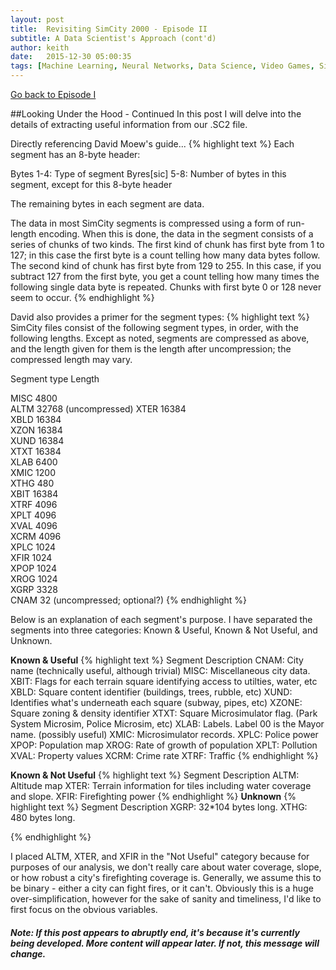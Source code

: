 ```yaml
---
layout: post
title:  Revisiting SimCity 2000 - Episode II
subtitle: A Data Scientist's Approach (cont'd)
author: keith
date:   2015-12-30 05:00:35
tags: [Machine Learning, Neural Networks, Data Science, Video Games, SimCity, Simulation, Hex Editing]
---
```

[Go back to Episode I](/2015/12/29/exploring_simcity_pt1.html)
<br>

##Looking Under the Hood - Continued
In this post I will delve into the details of extracting useful information from our .SC2 file.

Directly referencing David Moew's guide...
{% highlight text %}
Each segment has an 8-byte header:

Bytes 1-4: Type of segment
Byres[sic] 5-8: Number of bytes in this segment, except for this 8-byte header

The remaining bytes in each segment are data.

The data in most SimCity segments is compressed using a form of run-length
encoding.  When this is done, the data in the segment consists of a series
of chunks of two kinds.  The first kind of chunk has first byte from 1 to
127;  in this case the first byte is a count telling how many data bytes
follow.  The second kind of chunk has first byte from 129 to 255.  In this
case, if you subtract 127 from the first byte, you get a count telling how
many times the following single data byte is repeated.  Chunks with first
byte 0 or 128 never seem to occur.
{% endhighlight %}

David also provides a primer for the segment types:
{% highlight text %}
SimCity files consist of the following segment types, in order, with the
following lengths.  Except as noted, segments are compressed as above, and
the length given for them is the length after uncompression; the compressed
length may vary.

Segment type     Length

MISC              4800    
ALTM             32768  (uncompressed)
XTER             16384    
XBLD             16384    
XZON             16384    
XUND             16384    
XTXT             16384    
XLAB              6400    
XMIC              1200    
XTHG               480    
XBIT             16384    
XTRF              4096    
XPLT              4096    
XVAL              4096    
XCRM              4096    
XPLC              1024    
XFIR              1024    
XPOP              1024    
XROG              1024    
XGRP              3328    
CNAM                32  (uncompressed; optional?)
{% endhighlight %}

Below is an explanation of each segment's purpose. I have separated the segments into three categories: Known & Useful, Known & Not Useful, and Unknown.

**Known & Useful**
{% highlight text %}
Segment     Description
 CNAM:      City name (technically useful, although trivial)
 MISC:      Miscellaneous city data.
 XBIT:      Flags for each terrain square identifying access to utilties, water, etc
 XBLD:      Square content identifier (buildings, trees, rubble, etc)
 XUND:      Identifies what's underneath each square (subway, pipes, etc)
XZONE:      Square zoning & density identifier
 XTXT:      Square Microsimulator flag. (Park System Microsim, Police Microsim, etc)
 XLAB:      Labels. Label 00 is the Mayor name. (possibly useful)
 XMIC:      Microsimulator records.
 XPLC:      Police power
 XPOP:      Population map
 XROG:      Rate of growth of population
 XPLT:      Pollution
 XVAL:      Property values
 XCRM:      Crime rate
 XTRF:      Traffic
{% endhighlight %}

**Known & Not Useful**
{% highlight text %}
Segment     Description
 ALTM:      Altitude map
 XTER:      Terrain information for tiles including water coverage and slope.
 XFIR:      Firefighting power
{% endhighlight %}
**Unknown**
{% highlight text %}
Segment     Description
 XGRP:      32*104 bytes long.
 XTHG:      480 bytes long.

{% endhighlight %}

I placed ALTM, XTER, and XFIR in the "Not Useful" category because for purposes of our analysis, we don't really care about water coverage, slope, or how robust a city's firefighting coverage is. Generally, we assume this to be binary - either a city can fight fires, or it can't. Obviously this is a huge over-simplification, however for the sake of sanity and timeliness, I'd like to first focus on the obvious variables.

##### _**Note: If this post appears to abruptly end, it's because it's currently being developed. More content will appear later. If not, this message will change.**_
